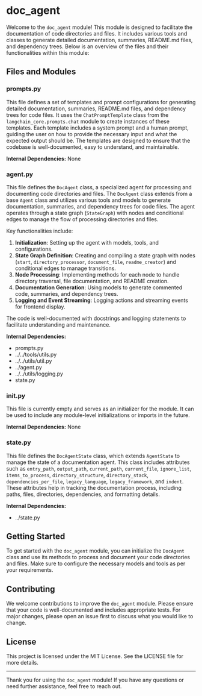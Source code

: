 # doc_agent

Welcome to the `doc_agent` module! This module is designed to facilitate the documentation of code directories and files. It includes various tools and classes to generate detailed documentation, summaries, README.md files, and dependency trees. Below is an overview of the files and their functionalities within this module:

## Files and Modules

### prompts.py
This file defines a set of templates and prompt configurations for generating detailed documentation, summaries, README.md files, and dependency trees for code files. It uses the `ChatPromptTemplate` class from the `langchain_core.prompts.chat` module to create instances of these templates. Each template includes a system prompt and a human prompt, guiding the user on how to provide the necessary input and what the expected output should be. The templates are designed to ensure that the codebase is well-documented, easy to understand, and maintainable.

**Internal Dependencies:** None

### agent.py
This file defines the `DocAgent` class, a specialized agent for processing and documenting code directories and files. The `DocAgent` class extends from a base `Agent` class and utilizes various tools and models to generate documentation, summaries, and dependency trees for code files. The agent operates through a state graph (`StateGraph`) with nodes and conditional edges to manage the flow of processing directories and files.

Key functionalities include:
1. **Initialization**: Setting up the agent with models, tools, and configurations.
2. **State Graph Definition**: Creating and compiling a state graph with nodes (`start`, `directory_processor`, `document_file`, `readme_creator`) and conditional edges to manage transitions.
3. **Node Processing**: Implementing methods for each node to handle directory traversal, file documentation, and README creation.
4. **Documentation Generation**: Using models to generate commented code, summaries, and dependency trees.
5. **Logging and Event Streaming**: Logging actions and streaming events for frontend display.

The code is well-documented with docstrings and logging statements to facilitate understanding and maintenance.

**Internal Dependencies:** 
- prompts.py
- ../../tools/utils.py
- ../../utils/util.py
- ../agent.py
- ../../utils/logging.py
- state.py

### __init__.py
This file is currently empty and serves as an initializer for the module. It can be used to include any module-level initializations or imports in the future.

**Internal Dependencies:** None

### state.py
This file defines the `DocAgentState` class, which extends `AgentState` to manage the state of a documentation agent. This class includes attributes such as `entry_path`, `output_path`, `current_path`, `current_file`, `ignore_list`, `items_to_process`, `directory_structure`, `directory_stack`, `dependencies_per_file`, `legacy_language`, `legacy_framework`, and `indent`. These attributes help in tracking the documentation process, including paths, files, directories, dependencies, and formatting details.

**Internal Dependencies:** 
- ../state.py

## Getting Started

To get started with the `doc_agent` module, you can initialize the `DocAgent` class and use its methods to process and document your code directories and files. Make sure to configure the necessary models and tools as per your requirements.

## Contributing

We welcome contributions to improve the `doc_agent` module. Please ensure that your code is well-documented and includes appropriate tests. For major changes, please open an issue first to discuss what you would like to change.

## License

This project is licensed under the MIT License. See the LICENSE file for more details.

---

Thank you for using the `doc_agent` module! If you have any questions or need further assistance, feel free to reach out.